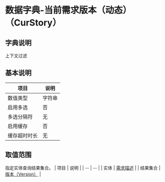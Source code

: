 # 数据字典-当前需求版本（动态）（CurStory）
## 字典说明
上下文过滤

## 基本说明
| 项目 | 说明 |
| -- | -- |
| 数值类型 | 字符串 |
| 启用多选 | 否 |
| 多选分隔符 | 无 |
| 启用缓存 | 否 |
| 缓存超时时长 | 无 |

## 取值范围
指定实体查询结果集合。
| 项目 | 说明 |
| -- | -- |
| 实体 | [需求描述](../module/zentao/StorySpec) |
| 结果集合 | [版本（Version）]() |

